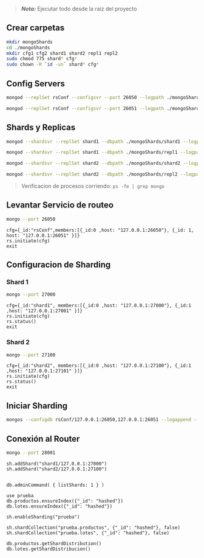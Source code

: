 > **_Nota:_** Ejecutar todo desde la raiz del proyecto

## Crear carpetas

```bash
mkdir mongoShards
cd ./mongoShards
mkdir cfg1 cfg2 shard1 shard2 repl1 repl2
sudo chmod 775 shard* cfg*
sudo chown -R `id -un` shard* cfg*
```

## Config Servers

```bash
mongod --replSet rsConf --configsvr --port 26050 --logpath ./mongoShards/log.cfg1 --logappend --dbpath ./mongoShards/cfg1

mongod --replSet rsConf --configsvr --port 26051 --logpath ./mongoShards/log.cfg2 --logappend --dbpath ./mongoShards/cfg2
```

## Shards y Replicas

```bash
mongod --shardsvr --replSet shard1 --dbpath ./mongoShards/shard1 --logpath ./mongoShards/log.shard1 --port 27000 --logappend --oplogSize 50

mongod --shardsvr --replSet shard1 --dbpath ./mongoShards/repl1 --logpath ./mongoShards/log.repl1 --port 27001 --logappend --oplogSize 50

mongod --shardsvr --replSet shard2 --dbpath ./mongoShards/shard2 --logpath ./mongoShards/log.shard2 --port 27100 --logappend --oplogSize 50

mongod --shardsvr --replSet shard2 --dbpath ./mongoShards/repl2 --logpath ./mongoShards/log.repl2 --port 27101 --logappend --oplogSize 50
```

> Verificacion de procesos corriendo: `ps -fe | grep mongo`

## Levantar Servicio de routeo

```bash
mongo --port 26050
```

```
cfg={_id:"rsConf",members:[{_id:0 ,host: "127.0.0.1:26050"}, {_id: 1, host: "127.0.0.1:26051" }]}
rs.initiate(cfg)
exit
```

## Configuracion de Sharding

### Shard 1

```bash
mongo --port 27000
```

```
cfg={_id:"shard1", members:[{_id:0 ,host: "127.0.0.1:27000"}, {_id:1 ,host: "127.0.0.1:27001" }]}
rs.initiate(cfg)
rs.status()
exit
```

### Shard 2

```bash
mongo --port 27100
```

```
cfg={_id:"shard2", members:[{_id:0 ,host: "127.0.0.1:27100"}, {_id:1 ,host: "127.0.0.1:27101" }]}
rs.initiate(cfg)
rs.status()
exit
```

## Iniciar Sharding

```bash
mongos --configdb rsConf/127.0.0.1:26050,127.0.0.1:26051 --logappend --logpath ./mongoShards/shardlog --port 28001 --bind_ip 127.0.0.1
```

## Conexión al Router

```bash
mongo --port 28001
```

```
sh.addShard("shard1/127.0.0.1:27000")
sh.addShard("shard2/127.0.0.1:27100")


db.adminCommand( { listShards: 1 } )

use prueba
db.productos.ensureIndex({"_id": "hashed"})
db.lotes.ensureIndex({"_id": "hashed"})

sh.enableSharding("prueba")

sh.shardCollection("prueba.productos", {"_id": "hashed"}, false)
sh.shardCollection("prueba.lotes", {"_id": "hashed"}, false)

db.productos.getShardDistribution()
db.lotes.getShardDistribucion()
```